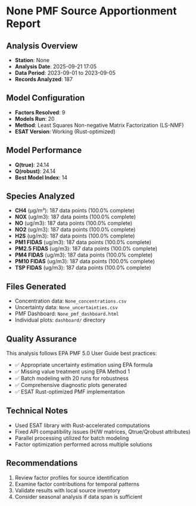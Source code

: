 # None PMF Source Apportionment Report

## Analysis Overview
- **Station**: None
- **Analysis Date**: 2025-09-21 17:05
- **Data Period**: 2023-09-01 to 2023-09-05
- **Records Analyzed**: 187

## Model Configuration
- **Factors Resolved**: 9
- **Models Run**: 20
- **Method**: Least Squares Non-negative Matrix Factorization (LS-NMF)
- **ESAT Version**: Working (Rust-optimized)

## Model Performance
- **Q(true)**: 24.14
- **Q(robust)**: 24.14
- **Best Model Index**: 14

## Species Analyzed
- **CH4** (μg/m³): 187 data points (100.0% complete)
- **NOX** (ug/m3): 187 data points (100.0% complete)
- **NO** (ug/m3): 187 data points (100.0% complete)
- **NO2** (ug/m3): 187 data points (100.0% complete)
- **H2S** (ug/m3): 187 data points (100.0% complete)
- **PM1 FIDAS** (ug/m3): 187 data points (100.0% complete)
- **PM2.5 FIDAS** (ug/m3): 187 data points (100.0% complete)
- **PM4 FIDAS** (ug/m3): 187 data points (100.0% complete)
- **PM10 FIDAS** (ug/m3): 187 data points (100.0% complete)
- **TSP FIDAS** (ug/m3): 187 data points (100.0% complete)

## Files Generated
- Concentration data: `None_concentrations.csv`
- Uncertainty data: `None_uncertainties.csv`
- PMF Dashboard: `None_pmf_dashboard.html`
- Individual plots: `dashboard/` directory

## Quality Assurance
This analysis follows EPA PMF 5.0 User Guide best practices:
- ✅ Appropriate uncertainty estimation using EPA formula
- ✅ Missing value treatment using EPA Method 1
- ✅ Batch modeling with 20 runs for robustness
- ✅ Comprehensive diagnostic plots generated
- ✅ ESAT Rust-optimized PMF implementation

## Technical Notes
- Used ESAT library with Rust-accelerated computations
- Fixed API compatibility issues (H/W matrices, Qtrue/Qrobust attributes)
- Parallel processing utilized for batch modeling
- Factor optimization performed across multiple solutions

## Recommendations
1. Review factor profiles for source identification
2. Examine factor contributions for temporal patterns
3. Validate results with local source inventory
4. Consider seasonal analysis if data span is sufficient
